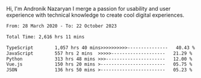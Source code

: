 Hi, I'm Andronik Nazaryan
I merge a passion for usability and user experience with technical knowledge to create cool digital experiences.


<!--START_SECTION:waka-->

```txt
From: 28 March 2020 - To: 22 October 2023

Total Time: 2,616 hrs 11 mins

TypeScript        1,057 hrs 40 mins>>>>>>>>>>---------------   40.43 %
JavaScript        557 hrs 2 mins  >>>>>--------------------   21.29 %
Python            313 hrs 48 mins >>>----------------------   12.00 %
Vue.js            150 hrs 20 mins >------------------------   05.75 %
JSON              136 hrs 50 mins >------------------------   05.23 %
```

<!--END_SECTION:waka-->
